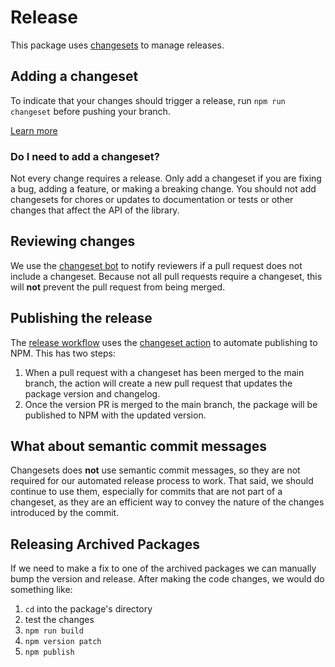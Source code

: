 # Release

This package uses [changesets](https://github.com/changesets/changesets/) to manage releases.

## Adding a changeset

To indicate that your changes should trigger a release, run `npm run changeset` before pushing your branch.

[Learn more](https://github.com/changesets/changesets/blob/main/docs/adding-a-changeset.md)

### Do I need to add a changeset?

Not every change requires a release. Only add a changeset if you are fixing a bug, adding a feature, or making a breaking change. You should not add changesets for chores or updates to documentation or tests or other changes that affect the API of the library.

## Reviewing changes

We use the [changeset bot](https://github.com/apps/changeset-bot) to notify reviewers if a pull request does not include a changeset. Because not all pull requests require a changeset, this will **not** prevent the pull request from being merged.

## Publishing the release

The [release workflow](./.github/workflows/release.yaml) uses the [changeset action](https://github.com/changesets/action) to automate publishing to NPM. This has two steps:

1. When a pull request with a changeset has been merged to the main branch, the action will create a new pull request that updates the package version and changelog.
1. Once the version PR is merged to the main branch, the package will be published to NPM with the updated version.

## What about semantic commit messages

Changesets does **not** use semantic commit messages, so they are not required for our automated release process to work. That said, we should continue to use them, especially for commits that are not part of a changeset, as they are an efficient way to convey the nature of the changes introduced by the commit.

## Releasing Archived Packages

If we need to make a fix to one of the archived packages we can manually bump the version and release. After making the code changes, we would do something like:

1. `cd` into the package's directory
1. test the changes
1. `npm run build`
1. `npm version patch`
1. `npm publish`
